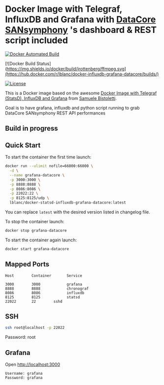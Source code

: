 # Docker Image with Telegraf, InfluxDB and Grafana with [DataCore SANsymphony](http://www.datacore.com) 's dashboard & REST script included

[![Docker Automated Build](https://img.shields.io/docker/automated/jrottenberg/ffmpeg.svg)](https://hub.docker.com/r/lblanc/docker-influxdb-grafana-datacore/builds/)

[![Docker Build Status](https://img.shields.io/docker/build/jrottenberg/ffmpeg.svg](https://hub.docker.com/r/lblanc/docker-influxdb-grafana-datacore/builds/)

[![License](http://img.shields.io/:license-mit-blue.svg)](http://octopress.mit-license.org)



This is a Docker image based on the awesome [Docker Image with Telegraf (StatsD), InfluxDB and Grafana](https://github.com/samuelebistoletti/docker-statsd-influxdb-grafana) from [Samuele Bistoletti](https://github.com/samuelebistoletti).

Goal is to have grafana, influxdb and python script running to grab DataCore SANsymphony REST API performances


## Build in progress


## Quick Start

To start the container the first time launch:

```sh
docker run --ulimit nofile=66000:66000 \
  -d \
  --name grafana-datacore \
  -p 3000:3000 \
  -p 8888:8888 \
  -p 8086:8086 \
  -p 22022:22 \
  -p 8125:8125/udp \
  lblanc/docker-statsd-influxdb-grafana-datacore:latest
```

You can replace `latest` with the desired version listed in changelog file.

To stop the container launch:

```sh
docker stop grafana-datacore
```

To start the container again launch:

```sh
docker start grafana-datacore
```

## Mapped Ports

```
Host		Container		Service

3000		3000			grafana
8888		8888			chronograf
8086		8086			influxdb
8125		8125			statsd
22022		22        sshd
```
## SSH

```sh
ssh root@localhost -p 22022
```
Password: root

## Grafana

Open <http://localhost:3000>

```
Username: grafana
Password: grafana
```
